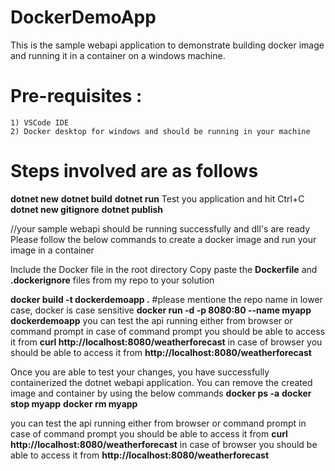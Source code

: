 # DockerDemoApp
This is the sample webapi application to demonstrate building docker image and running it in a container on a windows machine. 
# Pre-requisites : 
    1) VSCode IDE 
    2) Docker desktop for windows and should be running in your machine
# Steps involved are as follows     
  **dotnet new**
  **dotnet build**
  **dotnet run**
  Test you application and hit Ctrl+C
  **dotnet new gitignore**
  **dotnet publish**

//your sample webapi should be running successfully and dll's are ready 
Please follow the below commands to create a docker image and run your image in a container 

Include the Docker file in the root directory 
Copy paste the **Dockerfile** and **.dockerignore** files from my repo to your solution

  **docker build -t dockerdemoapp .**  #please mentione the repo name in lower case, docker is case sensitive 
  **docker run -d -p 8080:80 --name myapp dockerdemoapp**
you can test the api running either from browser or command prompt 
in case of command prompt you should be able to access it from **curl http://localhost:8080/weatherforecast**
in case of browser you should be able to access it from **http://localhost:8080/weatherforecast**

Once you are able to test your changes, you have successfully containerized the dotnet webapi application. 
You can remove the created image and container by using the below commands 
  **docker ps -a**
  **docker stop myapp**
  **docker rm myapp**

you can test the api running either from browser or command prompt 
in case of command prompt you should be able to access it from **curl http://localhost:8080/weatherforecast**
in case of browser you should be able to access it from **http://localhost:8080/weatherforecast**
